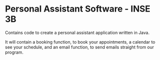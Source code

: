 # Personal Assistant Software - INSE 3B

Contains code to create a personal assistant application written in Java.

It will contain a booking function, to book your appointments, a calendar to see your schedule, and an email function, to send emails straight from our program.

